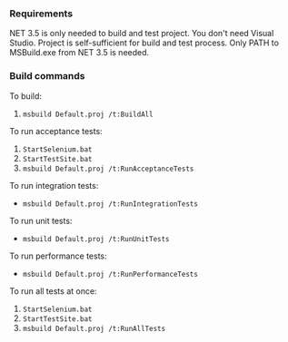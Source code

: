 ### Requirements ###
NET 3.5 is only needed to build and test project. You don't need Visual Studio. Project is self-sufficient for build and test process. Only PATH to MSBuild.exe from NET 3.5 is needed.

### Build commands ###
To build:
  1. `msbuild Default.proj /t:BuildAll`

To run acceptance tests:
  1. `StartSelenium.bat`
  1. `StartTestSite.bat`
  1. `msbuild Default.proj /t:RunAcceptanceTests`

To run integration tests:
  * `msbuild Default.proj /t:RunIntegrationTests`

To run unit tests:
  * `msbuild Default.proj /t:RunUnitTests`

To run performance tests:
  * `msbuild Default.proj /t:RunPerformanceTests`

To run all tests at once:
  1. `StartSelenium.bat`
  1. `StartTestSite.bat`
  1. `msbuild Default.proj /t:RunAllTests`